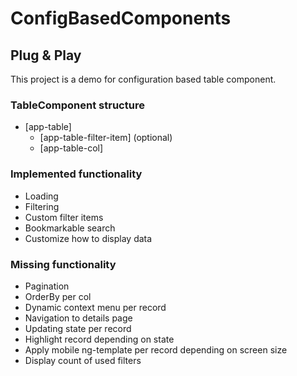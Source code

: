 # ConfigBasedComponents

## Plug & Play

This project is a demo for configuration based table component.

### TableComponent structure

- [app-table]
  - [app-table-filter-item] (optional)
  - [app-table-col]

### Implemented functionality

- Loading
- Filtering
- Custom filter items
- Bookmarkable search
- Customize how to display data

### Missing functionality

- Pagination
- OrderBy per col
- Dynamic context menu per record
- Navigation to details page
- Updating state per record
- Highlight record depending on state
- Apply mobile ng-template per record depending on screen size
- Display count of used filters
